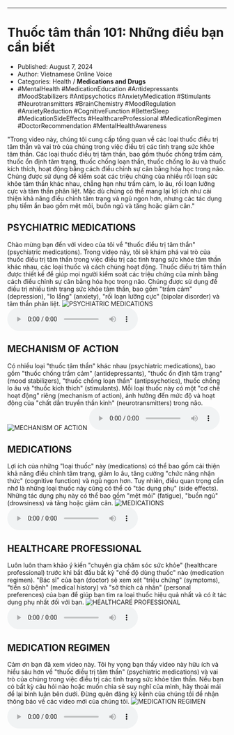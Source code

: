 
---

# Thuốc tâm thần 101: Những điều bạn cần biết

- Published: August 7, 2024
- Author: Vietnamese Online Voice
- Categories: Health / **Medications and Drugs**
- #MentalHealth #MedicationEducation #Antidepressants #MoodStabilizers #Antipsychotics #AnxietyMedication #Stimulants #Neurotransmitters #BrainChemistry #MoodRegulation #AnxietyReduction #CognitiveFunction #BetterSleep #MedicationSideEffects #HealthcareProfessional #MedicationRegimen #DoctorRecommendation #MentalHealthAwareness

"Trong video này, chúng tôi cung cấp tổng quan về các loại thuốc điều trị tâm thần và vai trò của chúng trong việc điều trị các tình trạng sức khỏe tâm thần. Các loại thuốc điều trị tâm thần, bao gồm thuốc chống trầm cảm, thuốc ổn định tâm trạng, thuốc chống loạn thần, thuốc chống lo âu và thuốc kích thích, hoạt động bằng cách điều chỉnh sự cân bằng hóa học trong não. Chúng được sử dụng để kiểm soát các triệu chứng của nhiều rối loạn sức khỏe tâm thần khác nhau, chẳng hạn như trầm cảm, lo âu, rối loạn lưỡng cực và tâm thần phân liệt. Mặc dù chúng có thể mang lại lợi ích như cải thiện khả năng điều chỉnh tâm trạng và ngủ ngon hơn, nhưng các tác dụng phụ tiềm ẩn bao gồm mệt mỏi, buồn ngủ và tăng hoặc giảm cân."


## PSYCHIATRIC MEDICATIONS

Chào mừng bạn đến với video của tôi về "thuốc điều trị tâm thần" (psychiatric medications). Trong video này, tôi sẽ khám phá vai trò của thuốc điều trị tâm thần trong việc điều trị các tình trạng sức khỏe tâm thần khác nhau, các loại thuốc và cách chúng hoạt động. Thuốc điều trị tâm thần được thiết kế để giúp mọi người kiểm soát các triệu chứng của mình bằng cách điều chỉnh sự cân bằng hóa học trong não. Chúng được sử dụng để điều trị nhiều tình trạng sức khỏe tâm thần, bao gồm "trầm cảm" (depression), "lo lắng" (anxiety), "rối loạn lưỡng cực" (bipolar disorder) và tâm thần phân liệt.
![PSYCHIATRIC MEDICATIONS](https://http-archiver-apis-production-80.schnworks.com/storage/images/transitions/2024-08-07/transition--24409629668-Montserrat-ExtraBold-4A148C.jpg)
<audio controls>
    <source src="https://http-archiver-apis-production-80.schnworks.com/storage/storage/audio/file-35541177400.mp3" type="audio/mpeg">
</audio>



## MECHANISM OF ACTION

Có nhiều loại "thuốc tâm thần" khác nhau (psychiatric medications), bao gồm "thuốc chống trầm cảm" (antidepressants), "thuốc ổn định tâm trạng" (mood stabilizers), "thuốc chống loạn thần" (antipsychotics), thuốc chống lo âu và "thuốc kích thích" (stimulants). Mỗi loại thuốc này có một "cơ chế hoạt động" riêng (mechanism of action), ảnh hưởng đến mức độ và hoạt động của "chất dẫn truyền thần kinh" (neurotransmitters) trong não.
![MECHANISM OF ACTION](https://http-archiver-apis-production-80.schnworks.com/storage/images/transitions/2024-08-07/transition-43737179103-Montserrat-Thin-880E4F.jpg)
<audio controls>
    <source src="https://http-archiver-apis-production-80.schnworks.com/storage/storage/audio/file-49277502291.mp3" type="audio/mpeg">
</audio>



## MEDICATIONS

Lợi ích của những "loại thuốc" này (medications) có thể bao gồm cải thiện khả năng điều chỉnh tâm trạng, giảm lo âu, tăng cường "chức năng nhận thức" (cognitive function) và ngủ ngon hơn. Tuy nhiên, điều quan trọng cần nhớ là những loại thuốc này cũng có thể có "tác dụng phụ" (side effects). Những tác dụng phụ này có thể bao gồm "mệt mỏi" (fatigue), "buồn ngủ" (drowsiness) và tăng hoặc giảm cân.
![MEDICATIONS](https://http-archiver-apis-production-80.schnworks.com/storage/images/transitions/2024-08-07/transition--21932249510-Montserrat-Regular-4A148C.jpg)
<audio controls>
    <source src="https://http-archiver-apis-production-80.schnworks.com/storage/storage/audio/file-20165687655.mp3" type="audio/mpeg">
</audio>



## HEALTHCARE PROFESSIONAL

Luôn luôn tham khảo ý kiến ​​"chuyên gia chăm sóc sức khỏe" (healthcare professional) trước khi bắt đầu bất kỳ "chế độ dùng thuốc" nào (medication regimen). "Bác sĩ" của bạn (doctor) sẽ xem xét "triệu chứng" (symptoms), "tiền sử bệnh" (medical history) và "sở thích cá nhân" (personal preferences) của bạn để giúp bạn tìm ra loại thuốc hiệu quả nhất và có ít tác dụng phụ nhất đối với bạn.
![HEALTHCARE PROFESSIONAL](https://http-archiver-apis-production-80.schnworks.com/storage/images/transitions/2024-08-07/transition-16897730445-Montserrat-Regular-004895.jpg)
<audio controls>
    <source src="https://http-archiver-apis-production-80.schnworks.com/storage/storage/audio/file-16714191344.mp3" type="audio/mpeg">
</audio>



## MEDICATION REGIMEN

Cảm ơn bạn đã xem video này. Tôi hy vọng bạn thấy video này hữu ích và hiểu sâu hơn về "thuốc điều trị tâm thần" (psychiatric medications) và vai trò của chúng trong việc điều trị các tình trạng sức khỏe tâm thần. Nếu bạn có bất kỳ câu hỏi nào hoặc muốn chia sẻ suy nghĩ của mình, hãy thoải mái để lại bình luận bên dưới. Đừng quên đăng ký kênh của chúng tôi để nhận thông báo về các video mới của chúng tôi.
![MEDICATION REGIMEN](https://http-archiver-apis-production-80.schnworks.com/storage/images/transitions/2024-08-07/transition-23215601823-Montserrat-Regular-7B1FA2.jpg)
<audio controls>
    <source src="https://http-archiver-apis-production-80.schnworks.com/storage/storage/audio/file-11947227835.mp3" type="audio/mpeg">
</audio>

